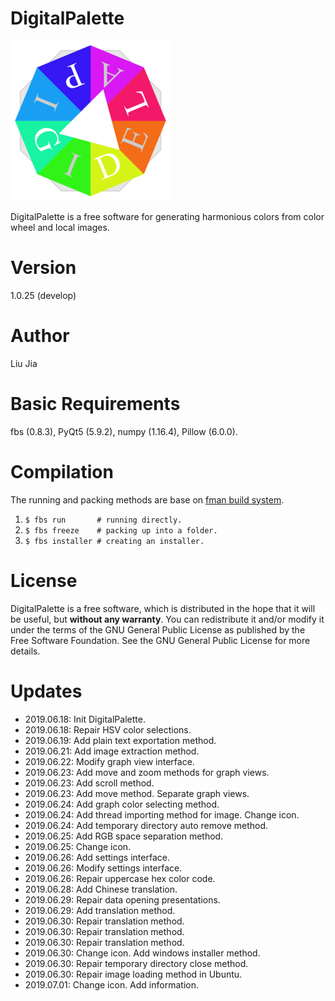# DigitalPalette
![Sample app icon](src/main/icons/full/icon_full_256.png)

DigitalPalette is a free software for generating harmonious colors from color wheel and local images.

# Version
1.0.25 (develop)

# Author
Liu Jia

# Basic Requirements
fbs (0.8.3), PyQt5 (5.9.2), numpy (1.16.4), Pillow (6.0.0).

# Compilation
The running and packing methods are base on [fman build system](https://github.com/mherrmann/fbs).
1. `$ fbs run       # running directly.`
2. `$ fbs freeze    # packing up into a folder.`
3. `$ fbs installer # creating an installer.`

# License
DigitalPalette is a free software, which is distributed in the hope that it will be useful, but **without any warranty**. You can redistribute it and/or modify it under the terms of the GNU General Public License as published by the Free Software Foundation. See the GNU General Public License for more details.

# Updates
* 2019.06.18: Init DigitalPalette.
* 2019.06.18: Repair HSV color selections.
* 2019.06.19: Add plain text exportation method.
* 2019.06.21: Add image extraction method.
* 2019.06.22: Modify graph view interface.
* 2019.06.23: Add move and zoom methods for graph views.
* 2019.06.23: Add scroll method.
* 2019.06.23: Add move method. Separate graph views.
* 2019.06.24: Add graph color selecting method.
* 2019.06.24: Add thread importing method for image. Change icon.
* 2019.06.24: Add temporary directory auto remove method.
* 2019.06.25: Add RGB space separation method.
* 2019.06.25: Change icon.
* 2019.06.26: Add settings interface.
* 2019.06.26: Modify settings interface.
* 2019.06.26: Repair uppercase hex color code.
* 2019.06.28: Add Chinese translation.
* 2019.06.29: Repair data opening presentations.
* 2019.06.29: Add translation method.
* 2019.06.30: Repair translation method.
* 2019.06.30: Repair translation method.
* 2019.06.30: Repair translation method.
* 2019.06.30: Change icon. Add windows installer method.
* 2019.06.30: Repair temporary directory close method.
* 2019.06.30: Repair image loading method in Ubuntu.
* 2019.07.01: Change icon. Add information.
